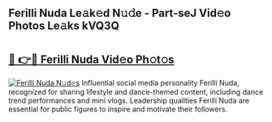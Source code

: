 ## Ferilli Nuda Le𝚊k𝚎d N𝚞𝚍e - Part-seJ Vid𝚎o Photos Le𝚊ks kVQ3Q

# <h2><a href="http://fbfc0ey.evod.top/?m=Ferilli+Nuda">🔗 👉🔴 Ferilli Nuda Vid𝚎o Ph𝚘t𝚘s</a></h2>

[![Ferilli Nuda N𝚞d𝚎s](https://i.imgur.com/8V9OHl7.gif)](http://fbfc0ey.evod.top/?m=Ferilli+Nuda)
Influential social media personality Ferilli Nuda, recognized for sharing lifestyle and dance-themed content, including dance trend performances and mini vlogs. Leadership qualities Ferilli Nuda are essential for public figures to inspire and motivate their followers. 
